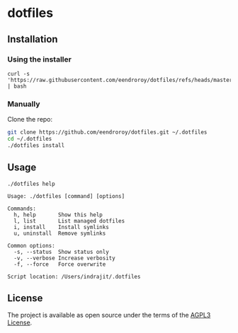 [//]: # (SPDX-License-Identifier: AGPL-3.0-or-later)
[//]: # (Copyright &#40;c&#41; 2025 Indrajit Roy)
[//]: # (Part of `dotfiles`)
[//]: # (See https://www.fsf.org/licensing/licenses/agpl.html)
[//]: # (OR https://spdx.org/licenses/AGPL-3.0-or-later.html)

# dotfiles
 
## Installation

### Using the installer

```shell
curl -s 'https://raw.githubusercontent.com/eendroroy/dotfiles/refs/heads/master/installer.sh' | bash
```

### Manually

Clone the repo:

```bash
git clone https://github.com/eendroroy/dotfiles.git ~/.dotfiles
cd ~/.dotfiles
./dotfiles install
```

## Usage

```shell
./dotfiles help
```

```
Usage: ./dotfiles [command] [options]

Commands:
  h, help       Show this help
  l, list       List managed dotfiles
  i, install    Install symlinks
  u, uninstall  Remove symlinks

Common options:
  -s, --status  Show status only
  -v, --verbose Increase verbosity
  -f, --force   Force overwrite

Script location: /Users/indrajit/.dotfiles
```

## License

The project is available as open source under the terms of the [AGPL3 License](https://www.fsf.org/licensing/licenses/agpl.html).
